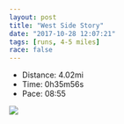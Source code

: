 ```yaml
---
layout: post
title: "West Side Story"
date: "2017-10-28 12:07:21"
tags: [runs, 4-5 miles]
race: false
---
```

<ul>
 <li>Distance: 4.02mi</li>
 <li>Time: 0h35m56s</li>
 <li>Pace: 08:55</li>
</ul>

<img src='https://maps.googleapis.com/maps/api/staticmap?maptype=roadmap&path=enc:}yrwFvkqbMa@zC_BU{JmIgNx`@{FfYgDbEgB|GdEpFaJ`Z}@|FfAhByCdFk@~IfDvCh@xDrQ|EpSSfPnD|IaA~|@hJrFdBDtCtAkBej@kI&key=AIzaSyC1MId7bFpkLXNAaYhBSTb8jLyiSqzbDtM&size=800x800&markers=color:yellow|label:S|40.73391,-73.98604&markers=color:green|label:F|40.726719999999986,-74.01142999999998'>
